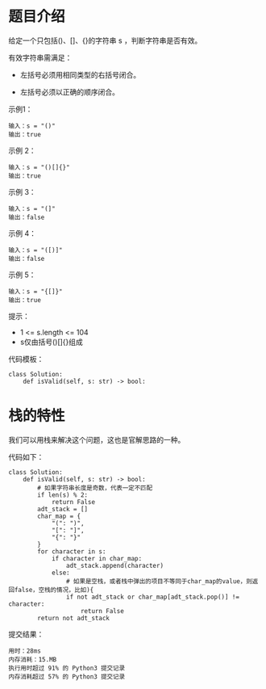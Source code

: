 # 题目介绍

给定一个只包括()、[]、{}的字符串 s ，判断字符串是否有效。

有效字符串需满足：

- 左括号必须用相同类型的右括号闭合。

- 左括号必须以正确的顺序闭合。

示例1：

```
输入：s = "()"
输出：true
```

示例 2：

```
输入：s = "()[]{}"
输出：true
```

示例 3：

```
输入：s = "(]"
输出：false
```

示例 4：

```
输入：s = "([)]"
输出：false
```

示例 5：

```
输入：s = "{[]}"
输出：true
```



提示：

- 1 <= s.length <= 104
- s仅由括号()[]{}组成

代码模板：

```
class Solution:
    def isValid(self, s: str) -> bool:
```





# 栈的特性

我们可以用栈来解决这个问题，这也是官解思路的一种。

代码如下：

```
class Solution:
    def isValid(self, s: str) -> bool:
        # 如果字符串长度是奇数，代表一定不匹配
        if len(s) % 2:
            return False
        adt_stack = []
        char_map = {
            "(": ")",
            "[": "]",
            "{": "}"
        }
        for character in s:
            if character in char_map:
                adt_stack.append(character)
            else:
                # 如果是空栈，或者栈中弹出的项目不等同于char_map的value，则返回false，空栈的情况，比如){
                if not adt_stack or char_map[adt_stack.pop()] != character:
                    return False
        return not adt_stack
```

提交结果：

```
用时：28ms
内存消耗：15.MB
执行用时超过 91% 的 Python3 提交记录
内存消耗超过 57% 的 Python3 提交记录
```


